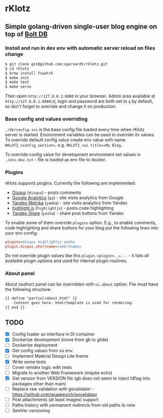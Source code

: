 # rKlotz

## Simple golang-driven single-user blog engine on top of [Bolt DB](https://github.com/boltdb/bolt)

### Install and run in dev env with automatic server reload on files change

```sh
$ git clone git@github.com:vgarvardt/rklotz.git
$ cd rklotz
$ brew install fswatch
$ make init
$ make test
$ make serve
```

Then open `http://127.0.0.1:8080` in your browser.
Admin area available at `http://127.0.0.1:8080/@`, login and password are both set to `q` by default,
so don't forget to override and change it on production.

### Base config and values overriding

`./db/config.ini` is the base config file loaded every time when rKlotz server is started.
Environment variables can be used to override its values. To override default config value
create env value with name `RKLOTZ_<config_section>`, e.g. `RKLOTZ_<ui.title>=My Blog`.

To override config value for development environment set values in `./env.dev.txt` - file
is loaded as env file to docker.

### Plugins

rKlots supports plugins. Currently the following are implemented:

* [Disqus](https://disqus.com/) (`disqus`) - posts comments
* [Google Analytics](http://www.google.com/analytics/) (`ga`) - site visits analytics from Google
* [Yandex Metrika](https://metrika.yandex.ru/) (`yamka`) - site visits analytics from Yandex
* [highlight.js](https://highlightjs.org/) (`highlightjs`) - posts code highlighting
* [Yandex Share](https://tech.yandex.ru/share/) (`yasha`) - share post buttons from Yandex

To enable some of them override `plugins` option. E.g., to enable comments, code highlighting
and share buttons for your blog put the following lines into your env config:

```ini
plugins=disqus highlightjs yasha
plugin.disqus.shortname=<shortname>
```

Do not override plugin values like this `plugin.<plugin>._=...` - it lists all available plugin options
and used for internal plugin routines.

### About panel

About (author) panel can be overridden with `ui.about` option. File must have the following structure:

```html
{{ define "partial/about.html" }}
    Content goes here. html/template is used for rendering.
{{ end }}
```

## TODO

- [x] Config loader as interface in DI container
- [x] Dockerize development (move from gb to glide)
- [ ] Dockerize deployment
- [x] Get config values from os env
- [ ] Implement Material Design Lite theme
- [x] Write some tests
- [ ] Cover reindex logic with tests
- [ ] Migrate to another Web Framework (maybe echo)
- [x] Get version from VERSION file (gb does not seem to inject ldflag into packages other than main)
- [ ] Replace raw validation with govalidator - https://github.com/asaskevich/govalidator
- [ ] Post attachments (at least images) support
- [ ] Paths history with permanent redirects from old paths to new
- [ ] SemVer versioning
